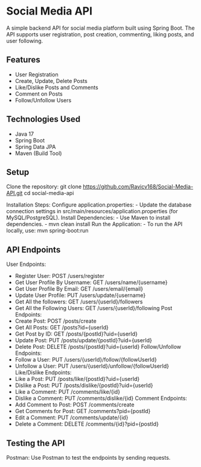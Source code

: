 # Social Media API

A simple backend API for social media platform built using Spring Boot. The API supports user registration, post creation, commenting, liking posts, and user following.

## Features
- User Registration
- Create, Update, Delete Posts
- Like/Dislike Posts and Comments
- Comment on Posts
- Follow/Unfollow Users

## Technologies Used
- Java 17
- Spring Boot
- Spring Data JPA
- Maven (Build Tool)

## Setup
Clone the repository:
git clone https://github.com/Ravicv168/Social-Media-API.git
cd social-media-api

Installation Steps:
Configure application.properties: 
    - Update the database connection settings in src/main/resources/application.properties (for MySQL/PostgreSQL).
Install Dependencies:
    - Use Maven to install dependencies.
        -  mvn clean install
Run the Application:
    - To run the API locally, use: mvn spring-boot:run

## API Endpoints
User Endpoints:
 - Register User: POST /users/register
 - Get User Profile By Username: GET /users/name/{username}
 - Get User Profile By Email: GET /users/email/{email}
 - Update User Profile: PUT /users/update/{username}
 - Get All the followers: GET /users/{userId}/followers
 - Get All the Following Users: GET /users/{userId}/following
Post Endpoints:
 - Create Post: POST /posts/create
 - Get All Posts: GET /posts?id={userId}
 - Get Post by ID: GET /posts/{postId}?uid={userId}
 - Update Post: PUT /posts/update/{postId}?uid={userId}
 - Delete Post: DELETE /posts/{postId}?uid={userId}
Follow/Unfollow Endpoints:
 - Follow a User: PUT /users/{userId}/follow/{followUserId}
 - Unfollow a User: PUT /users/{userId}/unfollow/{followUserId}
Like/Dislike Endpoints:
 - Like a Post: PUT /posts/like/{postId}?uid={userId}
 - Dislike a Post: PUT /posts/dislike/{postId}?uid={userId}
 - Like a Comment: PUT /comments/like/{id}
 - Dislike a Comment: PUT /comments/dislike/{id}
Comment Endpoints:
 - Add Comment to Post: POST /comments/create
 - Get Comments for Post: GET /comments?pid={postId}
 - Edit a Comment: PUT /comments/update/{id}
 - Delete a Comment: DELETE /comments/{id}?pid={postId}

## Testing the API
Postman: Use Postman to test the endpoints by sending requests.
